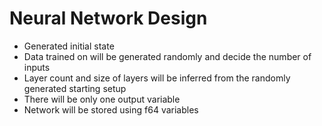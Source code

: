 # Neural Network Design

- Generated initial state
- Data trained on will be generated randomly and decide the number of inputs
- Layer count and size of layers will be inferred from the randomly generated starting setup
- There will be only one output variable
- Network will be stored using f64 variables
